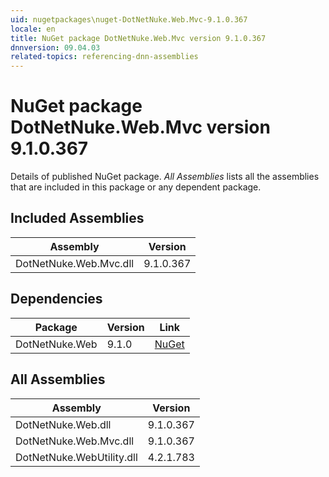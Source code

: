 ```yaml
---
uid: nugetpackages\nuget-DotNetNuke.Web.Mvc-9.1.0.367
locale: en
title: NuGet package DotNetNuke.Web.Mvc version 9.1.0.367
dnnversion: 09.04.03
related-topics: referencing-dnn-assemblies
---
```


# NuGet package DotNetNuke.Web.Mvc version 9.1.0.367
Details of published NuGet package.
*All Assemblies* lists all the assemblies that are included in this package or any dependent package.

## Included Assemblies

|Assembly|Version|
|---|---|
|DotNetNuke.Web.Mvc.dll|9.1.0.367|

## Dependencies

|Package|Version|Link|
|---|---|---|
|DotNetNuke.Web|9.1.0|[NuGet](https://www.nuget.org/packages/DotNetNuke.Web/9.1.0)|

## All Assemblies

|Assembly|Version|
|---|---|
|DotNetNuke.Web.dll|9.1.0.367|
|DotNetNuke.Web.Mvc.dll|9.1.0.367|
|DotNetNuke.WebUtility.dll|4.2.1.783|

